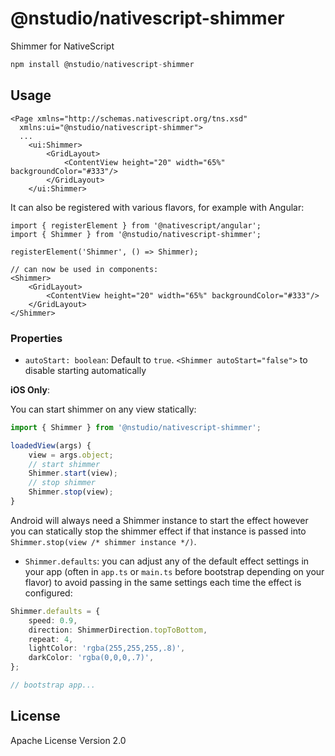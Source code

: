 # @nstudio/nativescript-shimmer

Shimmer for NativeScript

```javascript
npm install @nstudio/nativescript-shimmer
```

## Usage

```
<Page xmlns="http://schemas.nativescript.org/tns.xsd"
  xmlns:ui="@nstudio/nativescript-shimmer">
  ...
    <ui:Shimmer>
        <GridLayout>
            <ContentView height="20" width="65%" backgroundColor="#333"/>
        </GridLayout>
    </ui:Shimmer>

```

It can also be registered with various flavors, for example with Angular:

```
import { registerElement } from '@nativescript/angular';
import { Shimmer } from '@nstudio/nativescript-shimmer';

registerElement('Shimmer', () => Shimmer);

// can now be used in components:
<Shimmer>
    <GridLayout>
        <ContentView height="20" width="65%" backgroundColor="#333"/>
    </GridLayout>
</Shimmer>
```

### Properties

- `autoStart: boolean`: Default to `true`. `<Shimmer autoStart="false">` to disable starting automatically

**iOS Only**:

You can start shimmer on any view statically:

```ts
import { Shimmer } from '@nstudio/nativescript-shimmer';

loadedView(args) {
    view = args.object;
    // start shimmer
    Shimmer.start(view);
    // stop shimmer
    Shimmer.stop(view);
}
```

Android will always need a Shimmer instance to start the effect however you can statically stop the shimmer effect if that instance is passed into `Shimmer.stop(view /* shimmer instance */)`.

- `Shimmer.defaults`: you can adjust any of the default effect settings in your app (often in `app.ts` or `main.ts` before bootstrap depending on your flavor) to avoid passing in the same settings each time the effect is configured:

```ts
Shimmer.defaults = {
    speed: 0.9,
    direction: ShimmerDirection.topToBottom,
    repeat: 4,
    lightColor: 'rgba(255,255,255,.8)',
    darkColor: 'rgba(0,0,0,.7)',
};

// bootstrap app...
```

## License

Apache License Version 2.0
